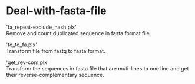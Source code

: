 # Deal-with-fasta-file
'fa_repeat-exclude_hash.plx'<br>
Remove and count duplicated sequence in fasta format file.<br>

'fq_to_fa.plx'<br>
Transform file from fastq to fasta format.<br>

'get_rev-com.plx'<br>
Transform the sequences in fasta file that are muti-lines to one line and get their reverse-complementary sequence. 

